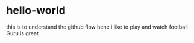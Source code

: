 # hello-world
this is to understand the github flow
hehe i like to play and watch football
Guru is great
